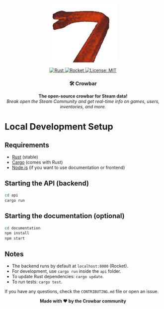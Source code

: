 <p align="center">
  <img src="./public/crowbar.png" width="220px">
</p>

<p align="center">
  <a href="https://www.rust-lang.org/">
    <img src="https://img.shields.io/badge/Rust-990000?style=for-the-badge&logo=rust&logoColor=white" alt="Rust"/>
  </a>
  <a href="https://rocket.rs/">
    <img src="https://img.shields.io/badge/Rocket-bb2b36?style=for-the-badge&logo=rocket&logoColor=white" alt="Rocket"/>
  </a>
  <a href="LICENSE">
    <img src="https://img.shields.io/badge/License-MIT-aa2b36.svg?style=for-the-badge" alt="License: MIT"/>
  </a>
</p>


<h3 align="center">🛠️ Crowbar</h3>

<p align="center">
  <b>The open-source crowbar for Steam data!</b><br>
  <i>Break open the Steam Community and get real-time info on games, users, inventories, and more.</i>
</p>

# Local Development Setup


## Requirements

- [Rust](https://www.rust-lang.org/tools/install) (stable)
- [Cargo](https://doc.rust-lang.org/cargo/getting-started.html) (comes with Rust)
- [Node.js](https://nodejs.org/) (if you want to use documentation or frontend)

## Starting the API (backend)

```sh
cd api
cargo run
```

## Starting the documentation (optional)

```sh
cd documentation
npm install
npm start
```

## Notes

- The backend runs by default at `localhost:8000` (Rocket).
- For development, use `cargo run` inside the `api` folder.
- To update Rust dependencies: `cargo update`.
- To run tests: `cargo test`.

If you have any questions, check the `CONTRIBUTING.md` file or open an issue.

<p align="center">
  <b>Made with ❤️ by the Crowbar community</b>
</p>